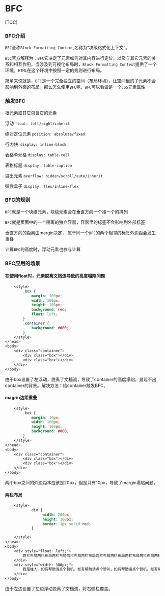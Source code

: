 # BFC



[TOC]

### BFC介绍

`BFC`全称`Block Formatting Context`,名称为“块级格式化上下文”。

`W3C`官方解释为：`BFC`它决定了元素如何对其内容进行定位，以及与其它元素的关系和相互作用，当涉及到可视化布局时，`Block Formatting Context`提供了一个环境，`HTML`在这个环境中按照一定的规则进行布局。

简单来说就是，`BFC`是一个完全独立的空间（布局环境），让空间里的子元素不会影响到外面的布局。那么怎么使用`BFC`呢，`BFC`可以看做是一个`CSS`元素属性

### 触发BFC

根元素或其它包含它的元素

浮动 `float: left/right/inherit`

绝对定位元素 `position: absolute/fixed`

行内块` display: inline-block`

表格单元格 `display: table-cell`

表格标题 `display: table-caption`

溢出元素 `overflow: hidden/scroll/auto/inherit`

弹性盒子 `display: flex/inline-flex`

### BFC的规则

`BFC`就是一个块级元素，块级元素会在垂直方向一个接一个的排列

`BFC`就是页面中的一个隔离的独立容器，容器里的标签不会影响到外部标签

垂直方向的距离由margin决定， 属于同一个`BFC`的两个相邻的标签外边距会发生重叠

计算`BFC`的高度时，浮动元素也参与计算

### BFC应用的场景

#### 在使用float时，元素脱离文档流导致的高度塌陷问题

```css
    <style>
        .box {
            margin: 100px;
            width: 100px;
            height: 100px;
            background: red;
            float: left;
        }
        .container {
            background: #000;
        }
    </style>
</head>
<body>
    <div class="container">
        <div class="box"></div>
        <div class="box"></div>
    </div>
</body>
```

由于box设置了左浮动，脱离了文档流，导致了container的高度塌陷，显现不出container的背景。解决方法：给container触发BFC。

#### magrin边距重叠

```css
    <style>
        .box {
            margin: 10px;
            width: 100px;
            height: 100px;
            background: #000;
        }
    </style>
</head>
<body>
    <div class="container">
        <div class="box"></div>
        <div class="box"></div>
    </div>
</body>
```

两个box之间的外边距本应该是20px，但是只有10px，导致了margin塌陷问题，

#### 两栏布局

```css
    <style>
            div {
                 width: 200px;
                 height: 100px;
                 border: 1px solid red;
            }

    </style>
</head>
<body>
    <div style="float: left;">
        两栏布局两栏布局两栏布局两栏布局两栏布局两栏布局两栏布局两栏布局两栏布局两栏布局两栏布局两栏布局两栏布局
    </div>
    <div style="width: 300px;">
        我是蛙人，如有帮助请点个赞叭，如有帮助请点个赞叭，如有帮助请点个赞叭，如有帮助请点个赞叭，如有帮助请点个赞叭，如有帮助请点个赞叭
    </div>
</body>
```

由于左边设置了左边浮动脱离了文档流，将右侧栏覆盖。
